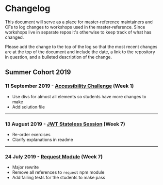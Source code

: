 # Changelog

This document will serve as a place for master-reference maintainers and CFs to log changes to workshops used in the master-reference. Since workshops live in separate repos it's otherwise to keep track of what has changed.

Please add the change to the top of the log so that the most recent changes are at the top of the document and include the date, a link to the repository in question, and a bulleted description of the change.

## Summer Cohort 2019

### 11 September 2019 - [Accessibility Challenge](https://github.com/foundersandcoders/accessibility-challenge/pull/26) (Week 1)

- Use divs for almost all elements so students have more changes to make
- Add solution file

---

### 13 August 2019 - [JWT Stateless Session](https://github.com/foundersandcoders/ws-jwt-stateless-session/pull/29) (Week 7)

- Re-order exercises
- Clarify explanations in readme

---

### 24 July 2019 - [Request Module](https://github.com/foundersandcoders/mc-request-module-workshop/pull/8/) (Week 7)

- Major rewrite
- Remove all references to `request` npm module
- Add failing tests for the students to make pass
